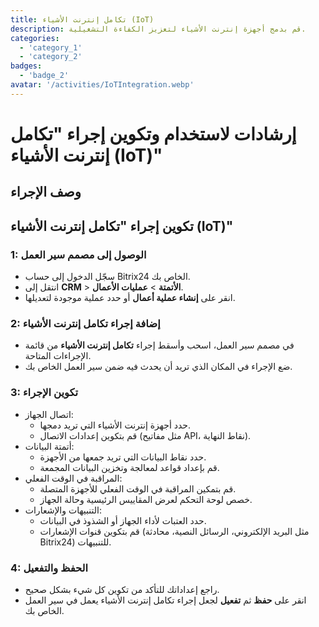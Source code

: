 ```yaml
---
title: تكامل إنترنت الأشياء (IoT)
description: قم بدمج أجهزة إنترنت الأشياء لتعزيز الكفاءة التشغيلية.
categories: 
  - 'category_1'
  - 'category_2'
badges: 
  - 'badge_2'
avatar: '/activities/IoTIntegration.webp'
---
```

# إرشادات لاستخدام وتكوين إجراء "تكامل إنترنت الأشياء (IoT)"

## وصف الإجراء

## **تكوين إجراء "تكامل إنترنت الأشياء (IoT)"**

### 1: الوصول إلى مصمم سير العمل
- سجّل الدخول إلى حساب Bitrix24 الخاص بك.
- انتقل إلى **CRM** > **الأتمتة** > **عمليات الأعمال**.
- انقر على **إنشاء عملية أعمال** أو حدد عملية موجودة لتعديلها.

### 2: إضافة إجراء تكامل إنترنت الأشياء
- في مصمم سير العمل، اسحب وأسقط إجراء **تكامل إنترنت الأشياء** من قائمة الإجراءات المتاحة.
- ضع الإجراء في المكان الذي تريد أن يحدث فيه ضمن سير العمل الخاص بك.

### 3: تكوين الإجراء
- اتصال الجهاز:
  - حدد أجهزة إنترنت الأشياء التي تريد دمجها.
  - قم بتكوين إعدادات الاتصال (مثل مفاتيح API، نقاط النهاية).
- أتمتة البيانات:
  - حدد نقاط البيانات التي تريد جمعها من الأجهزة.
  - قم بإعداد قواعد لمعالجة وتخزين البيانات المجمعة.
- المراقبة في الوقت الفعلي:
  - قم بتمكين المراقبة في الوقت الفعلي للأجهزة المتصلة.
  - خصص لوحة التحكم لعرض المقاييس الرئيسية وحالة الجهاز.
- التنبيهات والإشعارات:
  - حدد العتبات لأداء الجهاز أو الشذوذ في البيانات.
  - قم بتكوين قنوات الإشعارات (مثل البريد الإلكتروني، الرسائل النصية، محادثة Bitrix24) للتنبيهات.

### 4: الحفظ والتفعيل
- راجع إعداداتك للتأكد من تكوين كل شيء بشكل صحيح.
- انقر على **حفظ** ثم **تفعيل** لجعل إجراء تكامل إنترنت الأشياء يعمل في سير العمل الخاص بك.
